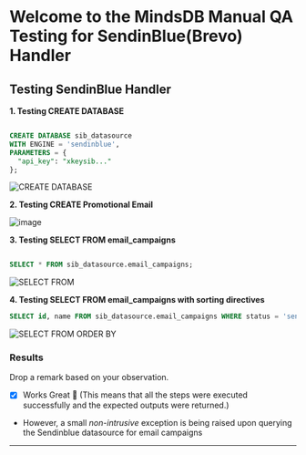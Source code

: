 # Welcome to the MindsDB Manual QA Testing for SendinBlue(Brevo) Handler


## Testing SendinBlue Handler

**1. Testing CREATE DATABASE**

```sql

CREATE DATABASE sib_datasource
WITH ENGINE = 'sendinblue',
PARAMETERS = {
  "api_key": "xkeysib..."
};

```

![CREATE DATABASE](https://github.com/adeyinkaezra123/mindsdb-integration-test/assets/65364356/4aedf6e9-a679-4f44-a64c-73523880b21b)


**2. Testing CREATE Promotional Email**

![image](https://github.com/adeyinkaezra123/mindsdb-integration-test/assets/65364356/b55ef968-9b64-425d-afdd-30bad86358a8)

**3. Testing SELECT FROM email_campaigns**

```sql

SELECT * FROM sib_datasource.email_campaigns;
```

![SELECT FROM](https://github.com/adeyinkaezra123/mindsdb-integration-test/assets/65364356/e990ebb7-3bb4-4d68-9a48-7cc32b5f9b70)


**4. Testing SELECT FROM email_campaigns with sorting directives**

```sql
SELECT id, name FROM sib_datasource.email_campaigns WHERE status = 'sent' ORDER BY name LIMIT 5;
```

![SELECT FROM ORDER BY](https://github.com/adeyinkaezra123/mindsdb-integration-test/assets/65364356/3ff344b6-b245-48e0-bbac-8336a564fb1f)



### Results

Drop a remark based on your observation.
- [x] Works Great 💚 (This means that all the steps were executed successfully and the expected outputs were returned.)
- However, a small *non-intrusive* exception is being raised upon querying the Sendinblue datasource for email campaigns

---


